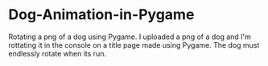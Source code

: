 # Dog-Animation-in-Pygame
Rotating a png of a dog using Pygame. 
I uploaded a png of a dog and I'm rottating it in the console on a title page made using Pygame. The dog must endlessly rotate when its run.
